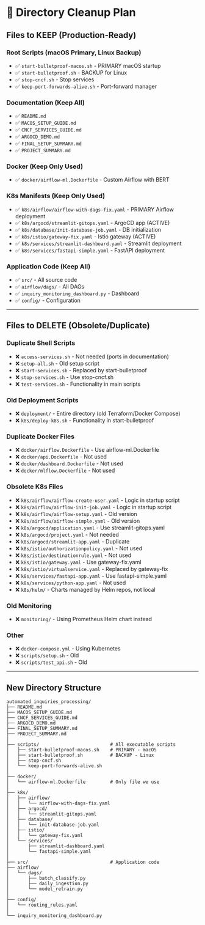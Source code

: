 # 🧹 Directory Cleanup Plan

## Files to KEEP (Production-Ready)

### **Root Scripts (macOS Primary, Linux Backup)**
- ✅ `start-bulletproof-macos.sh` - PRIMARY macOS startup
- ✅ `start-bulletproof.sh` - BACKUP for Linux
- ✅ `stop-cncf.sh` - Stop services
- ✅ `keep-port-forwards-alive.sh` - Port-forward manager

### **Documentation (Keep All)**
- ✅ `README.md`
- ✅ `MACOS_SETUP_GUIDE.md`
- ✅ `CNCF_SERVICES_GUIDE.md`
- ✅ `ARGOCD_DEMO.md`
- ✅ `FINAL_SETUP_SUMMARY.md`
- ✅ `PROJECT_SUMMARY.md`

### **Docker (Keep Only Used)**
- ✅ `docker/airflow-ml.Dockerfile` - Custom Airflow with BERT

### **K8s Manifests (Keep Only Used)**
- ✅ `k8s/airflow/airflow-with-dags-fix.yaml` - PRIMARY Airflow deployment
- ✅ `k8s/argocd/streamlit-gitops.yaml` - ArgoCD app (ACTIVE)
- ✅ `k8s/database/init-database-job.yaml` - DB initialization
- ✅ `k8s/istio/gateway-fix.yaml` - Istio gateway (ACTIVE)
- ✅ `k8s/services/streamlit-dashboard.yaml` - Streamlit deployment
- ✅ `k8s/services/fastapi-simple.yaml` - FastAPI deployment

### **Application Code (Keep All)**
- ✅ `src/` - All source code
- ✅ `airflow/dags/` - All DAGs
- ✅ `inquiry_monitoring_dashboard.py` - Dashboard
- ✅ `config/` - Configuration

---

## Files to DELETE (Obsolete/Duplicate)

### **Duplicate Shell Scripts**
- ❌ `access-services.sh` - Not needed (ports in documentation)
- ❌ `setup-all.sh` - Old setup script
- ❌ `start-services.sh` - Replaced by start-bulletproof
- ❌ `stop-services.sh` - Use stop-cncf.sh
- ❌ `test-services.sh` - Functionality in main scripts

### **Old Deployment Scripts**
- ❌ `deployment/` - Entire directory (old Terraform/Docker Compose)
- ❌ `k8s/deploy-k8s.sh` - Functionality in start-bulletproof

### **Duplicate Docker Files**
- ❌ `docker/airflow.Dockerfile` - Use airflow-ml.Dockerfile
- ❌ `docker/api.Dockerfile` - Not used
- ❌ `docker/dashboard.Dockerfile` - Not used
- ❌ `docker/mlflow.Dockerfile` - Not used

### **Obsolete K8s Files**
- ❌ `k8s/airflow/airflow-create-user.yaml` - Logic in startup script
- ❌ `k8s/airflow/airflow-init-job.yaml` - Logic in startup script
- ❌ `k8s/airflow/airflow-setup.yaml` - Old version
- ❌ `k8s/airflow/airflow-simple.yaml` - Old version
- ❌ `k8s/argocd/application.yaml` - Use streamlit-gitops.yaml
- ❌ `k8s/argocd/project.yaml` - Not needed
- ❌ `k8s/argocd/streamlit-app.yaml` - Duplicate
- ❌ `k8s/istio/authorizationpolicy.yaml` - Not used
- ❌ `k8s/istio/destinationrule.yaml` - Not used
- ❌ `k8s/istio/gateway.yaml` - Use gateway-fix.yaml
- ❌ `k8s/istio/virtualservice.yaml` - Replaced by gateway-fix
- ❌ `k8s/services/fastapi-app.yaml` - Use fastapi-simple.yaml
- ❌ `k8s/services/python-app.yaml` - Not used
- ❌ `k8s/helm/` - Charts managed by Helm repos, not local

### **Old Monitoring**
- ❌ `monitoring/` - Using Prometheus Helm chart instead

### **Other**
- ❌ `docker-compose.yml` - Using Kubernetes
- ❌ `scripts/setup.sh` - Old
- ❌ `scripts/test_api.sh` - Old

---

## New Directory Structure

```
automated_inquiries_processing/
├── README.md
├── MACOS_SETUP_GUIDE.md
├── CNCF_SERVICES_GUIDE.md
├── ARGOCD_DEMO.md
├── FINAL_SETUP_SUMMARY.md
├── PROJECT_SUMMARY.md
│
├── scripts/                          # All executable scripts
│   ├── start-bulletproof-macos.sh    # PRIMARY - macOS
│   ├── start-bulletproof.sh          # BACKUP - Linux
│   ├── stop-cncf.sh
│   └── keep-port-forwards-alive.sh
│
├── docker/
│   └── airflow-ml.Dockerfile         # Only file we use
│
├── k8s/
│   ├── airflow/
│   │   └── airflow-with-dags-fix.yaml
│   ├── argocd/
│   │   └── streamlit-gitops.yaml
│   ├── database/
│   │   └── init-database-job.yaml
│   ├── istio/
│   │   └── gateway-fix.yaml
│   └── services/
│       ├── streamlit-dashboard.yaml
│       └── fastapi-simple.yaml
│
├── src/                              # Application code
├── airflow/
│   └── dags/
│       ├── batch_classify.py
│       ├── daily_ingestion.py
│       └── model_retrain.py
│
├── config/
│   └── routing_rules.yaml
│
└── inquiry_monitoring_dashboard.py
```

